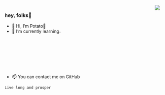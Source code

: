 <img align="right" src="https://github-readme-stats.vercel.app/api?username=PotatoCloud&show_icons=true&icon_color=CE1D2D&text_color=718096&bg_color=ffffff&hide_title=true" />

### hey, folks👋

- 🖖 Hi, I’m Potato🥔
- 🌱 I’m currently learning<img src="https://pbs.twimg.com/profile_images/554798224154701824/mWd3laxO_400x400.png" width="3.5%" height="auto">
- 📫 You can contact me on GitHub

`Live long and prosper`
